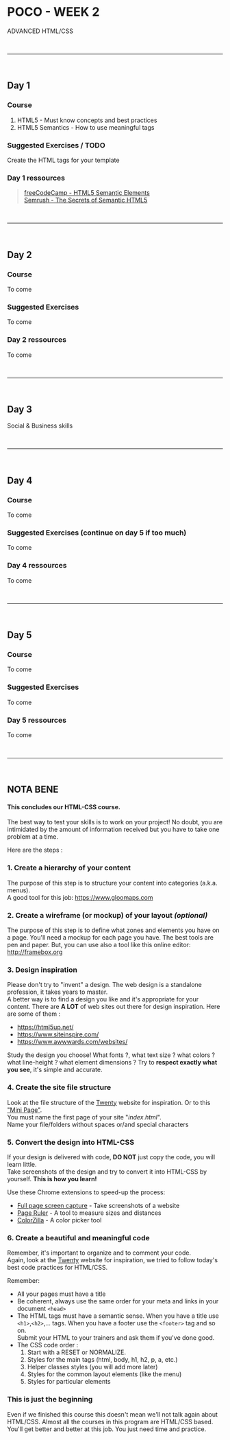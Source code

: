 # POCO - WEEK 2
ADVANCED HTML/CSS


<br>

---

<br>


## Day 1

### Course
1. HTML5 - Must know concepts and best practices
2. HTML5 Semantics - How to use meaningful tags

### Suggested Exercises / TODO
Create the HTML tags for your template


 ### Day 1 ressources
 > [freeCodeCamp - HTML5 Semantic Elements](https://guide.freecodecamp.org/html/html5-semantic-elements/)<br>
   [Semrush - The Secrets of Semantic HTML5](https://www.semrush.com/blog/semantic-html5-guide/)<br>

<br>

---

<br>

## Day 2

### Course
To come


### Suggested Exercises
To come


### Day 2 ressources
To come

<br>

---

<br>

## Day 3
Social & Business skills

<br>

---

<br>

## Day 4

### Course
To come


### Suggested Exercises (continue on day 5 if too much)
To come


### Day 4 ressources
To come

<br>

---

<br>

## Day 5

### Course
To come


### Suggested Exercises
To come

### Day 5 ressources
To come



<br>

---

<br>

## **NOTA BENE**<br>
#### This concludes our HTML-CSS course.

The best way to test your skills is to work on your project!
No doubt, you are intimidated by the amount of information received but you have to take one problem at a time.<br>

Here are the steps :

### 1. Create a hierarchy of your content
The purpose of this step is to structure your content into categories (a.k.a. menus).<br>
A good tool for this job: https://www.gloomaps.com

### 2. Create a wireframe (or mockup) of your layout *(optional)*
The purpose of this step is to define what zones and elements you have on a page. You'll need a mockup for each page you have.
The best tools are pen and paper. But, you can use also a tool like this online editor: http://framebox.org

### 3. Design inspiration
Please don't try to "invent" a design. The web design is a standalone profession, it takes years to master.<br>
A better way is to find a design you like and it's appropriate for your content. There are **A LOT** of web sites out there for design inspiration. Here are some of them :
* https://html5up.net/
* https://www.siteinspire.com/
* https://www.awwwards.com/websites/

Study the design you choose! What fonts ?, what text size ? what colors ? what line-height ? what element dimensions ? Try to **respect exactly what you see**, it's simple and accurate.

### 4. Create the site file structure
Look at the file structure of the [Twenty](https://github.com/powercoders-lausanne/support/tree/master/HTML-CSS/Twenty/site-END) website for inspiration. Or to this ["Mini Page"](https://github.com/powercoders-lausanne/support/tree/master/HTML-CSS/09.mini-page).<br>
You must name the first page of your site "*index.html*".<br>
Name your file/folders without spaces or/and special characters

### 5. Convert the design into HTML-CSS
If your design is delivered with code, **DO NOT** just copy the code, you will learn little.<br>
Take screenshots of the design and try to convert it into HTML-CSS by yourself. **This is how you learn!**

Use these Chrome extensions to speed-up the process:
 - [Full page screen capture](https://chrome.google.com/webstore/detail/full-page-screen-capture/fdpohaocaechififmbbbbbknoalclacl?hl=en) - Take  screenshots of a website
- [Page Ruler](https://chrome.google.com/webstore/detail/page-ruler/emliamioobfffbgcfdchabfibonehkme) - A tool to measure sizes and distances
- [ColorZilla](https://chrome.google.com/webstore/detail/colorzilla/bhlhnicpbhignbdhedgjhgdocnmhomnp) - A color picker tool

### 6. Create a beautiful and meaningful code
Remember, it's important to organize and to comment your code.<br>
Again, look at the [Twenty](https://github.com/powercoders-lausanne/support/tree/master/HTML-CSS/Twenty/site-END) website for inspiration, we tried to follow today's best code practices for HTML/CSS.

Remember: 
- All your pages must have a title
- Be coherent, always use the same order for your meta and links in your document `<head>`
- The HTML tags must have a semantic sense. When you have a title use `<h1>`,`<h2>`,... tags. When you have a footer use the `<footer>` tag and so on.<br>
Submit your HTML to your trainers and ask them if you've done good.
- The CSS code order :
  1. Start with a RESET or NORMALIZE.
  2. Styles for the main tags (html, body, h1, h2, p, a, etc.)
  3. Helper classes styles (you will add more later)
  4. Styles for the common layout elements (like the menu)
  5. Styles for particular elements

### This is just the beginning
Even if we finished this course this doesn't mean we'll not talk again about HTML/CSS. Almost all the courses in this program are HTML/CSS based. You'll get better and better at this job. You just need time and practice.